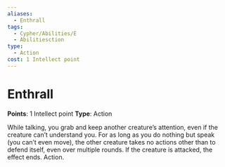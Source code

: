 ```yaml
---
aliases:
  - Enthrall
tags:
  - Cypher/Abilities/E
  - Abilitiesction
type:
  - Action
cost: 1 Intellect point
---
```


# Enthrall

**Points**: 1 Intellect point
**Type**: Action

While talking, you grab and keep another creature’s attention, even if the creature can’t understand you. For as long as you do nothing but speak (you can’t even move), the other creature takes no actions other than to defend itself, even over multiple rounds. If the creature is attacked, the effect ends. Action.
